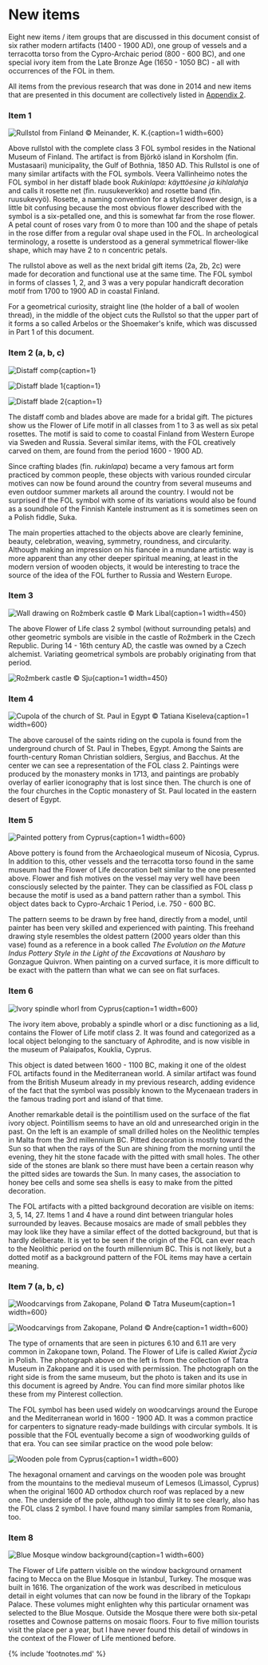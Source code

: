 # New items

Eight new items / item groups that are discussed in this document consist of six rather modern artifacts (1400 - 1900 AD), one group of vessels and a terracotta torso from the Cypro-Archaic period (800 - 600 BC), and one special ivory item from the Late Bronze Age (1650 - 1050 BC) - all with occurrences of the FOL in them.

All items from the previous research that was done in 2014 and new items that are presented in this document are collectively listed in [Appendix 2](appendix2.md).

<!-- nopb -->

### Item 1

![Rullstol from Finland © Meinander, K. K.](/media/rullstol.jpg){caption=1 width=600}

Above rullstol with the complete class 3 FOL symbol resides in the National Museum of Finland. The artifact is from Björkö island in Korsholm (fin. Mustasaari) municipality, the Gulf of Bothnia, 1850 AD. This Rullstol is one of many similar artifacts with the FOL symbols. Veera Vallinheimo notes the FOL symbol in her distaff blade book *Rukinlapa: käyttöesine ja kihlalahja*<!-- cite author="Veera Vallinheimo" title="Rukinlapa: käyttöesine ja kihlalahja" date="1967" location="" type="book" href="#" --> and calls it rosette net (fin. ruusukeverkko) and rosette band (fin. ruusukevyö). Rosette, a naming convention for a stylized flower design, is a little bit confusing because the most obvious flower described with the symbol is a six-petalled one, and this is somewhat far from the rose flower. A petal count of roses vary from 0 to more than 100<!-- cite author="marinrose.org" title="Dozens of wonderful single roses" date="" location="" type="website" href="http://www.marinrose.org/singleroses.html" --> and the shape of petals in the rose differ from a regular oval shape used in the FOL. In archeological terminology, a rosette is understood as a general symmetrical flower-like shape, which may have 2 to n concentric petals.

The rullstol above as well as the next bridal gift items (2a, 2b, 2c) were made for decoration and functional use at the same time. The FOL symbol in forms of classes 1, 2, and 3 was a very popular handicraft decoration motif from 1700 to 1900 AD in coastal Finland.

For a geometrical curiosity, straight line (the holder of a ball of woolen thread), in the middle of the object cuts the Rullstol so that the upper part of it forms a so called Arbelos or the Shoemaker's knife<!-- cite author="wikipedia.org" title="Arbelos" date="" location="" type="website" href="https://en.wikipedia.org/wiki/Arbelos" -->, which was discussed in Part 1 of this document.


<!-- endnopb -->
<!-- nopb -->

### Item 2 (a, b, c)

![Distaff comp](/media/distaff-comp.jpg){caption=1}

![Distaff blade 1](/media/distaff-blade-1.jpg){caption=1}

![Distaff blade 2](/media/distaff-blade-2.jpg){caption=1}

The distaff comb and blades above are made for a bridal gift. The pictures show us the Flower of Life motif in all classes from 1 to 3 as well as six petal rosettes. The motif is said to come to coastal Finland from Western Europe via Sweden and Russia. Several similar items, with the FOL creatively carved on them, are found from the period 1600 - 1900 AD.

Since crafting blades (fin. *rukinlapa*) became a very famous art form practiced by common people, these objects with various rounded circular motives can now be found around the country from several museums and even outdoor summer markets all around the country. I would not be surprised if the FOL symbol with some of its variations would also be found as a soundhole of the Finnish Kantele instrument as it is sometimes seen on a Polish fiddle, Suka<!-- cite author="wikipedia.org" title="Suka biłgorajska" date="" location="" type="website" href="https://pl.wikipedia.org/wiki/Suka_bi%C5%82gorajska" -->.

The main properties attached to the objects above are clearly feminine, beauty, celebration, weaving, symmetry, roundness, and circularity. Although making an impression on his fiancée in a mundane artistic way is more apparent than any other deeper spiritual meaning, at least in the modern version of wooden objects, it would be interesting to trace the source of the idea of the FOL further to Russia and Western Europe.

<!-- endnopb -->
<!-- nopb -->

### Item 3

![Wall drawing on Rožmberk castle © Mark Libal](/media/rozmberk-castle-wall.jpg){caption=1 width=450}

The above Flower of Life class 2 symbol (without surrounding petals) and other geometric symbols are visible in the castle of Rožmberk<!-- cite author="wikipedia.org" title="Rožmberk Castle" date="" location="" type="website" href="https://en.wikipedia.org/wiki/Ro%C5%BEmberk_Castle" --> in the Czech Republic. During 14 - 16th century AD, the castle was owned by a Czech alchemist. Variating geometrical symbols are probably originating from that period.

![Rožmberk castle © Sju](/media/rozmberk-castle.jpg){caption=1 width=450}

<!-- endnopb -->
<!-- nopb -->

### Item 4

![Cupola of the church of St. Paul in Egypt © Tatiana Kiseleva](/media/coptic-church-cupola.jpg){caption=1 width=600}

The above carousel of the saints riding on the cupola is found from the underground church of St. Paul<!-- cite author="wikipedia.org" title="Paul of Thebes" date="" location="" type="website" href="https://en.wikipedia.org/wiki/Paul_of_Thebes" --> in Thebes, Egypt. Among the Saints are fourth-century Roman Christian soldiers, Sergius, and Bacchus<!-- cite author="wikipedia.org" title="Sergius and Bacchus" date="" location="" type="website" href="https://en.wikipedia.org/wiki/Sergius_and_Bacchus" -->. At the center we can see a representation of the FOL class 2. Paintings were produced by the monastery monks in 1713, and paintings are probably overlay of earlier iconography that is lost since then. The church is one of the four churches in the Coptic monastery of St. Paul located in the eastern desert of Egypt<!-- cite author="wikipedia.org" title="Monastery of Saint Paul the Anchorite" date="" location="" type="website" href="https://en.wikipedia.org/wiki/Monastery_of_Saint_Paul_the_Anchorite" --><!-- cite author="touregypt.net" title="The Monastery of St. Paul In Egypt's Eastern Desert" date="" location="" type="website" href="http://www.touregypt.net/featurestories/stpaul.htm" --><!-- cite author="claremont.edu" title="Dayr Anba Bula - Claremont Coptic Encyclopedia" date="" location="" type="website" href="http://ccdl.libraries.claremont.edu/cdm/ref/collection/cce/id/2128" -->.

<!-- endnopb -->
<!-- nopb -->

### Item 5

![Painted pottery from Cyprus](/media/painted-pottery.jpg){caption=1 width=600}

Above pottery is found from the Archaeological museum of Nicosia<!-- cite author="gov.cy" title="Cyprus Museum, Lefkosia" date="" location="" type="website" href="http://www.mcw.gov.cy/mcw/DA/DA.nsf/0/67084F17382CF201C2257199001FE4AD?OpenDocument" -->, Cyprus. In addition to this, other vessels and the terracotta torso found in the same museum had the Flower of Life decoration belt similar to the one presented above. Flower and fish motives on the vessel may very well have been consciously selected by the painter. They can be classified as FOL class p because the motif is used as a band pattern rather than a symbol. This object dates back to Cypro-Archaic 1 Period, i.e. 750 - 600 BC.

The pattern seems to be drawn by free hand, directly from a model, until painter has been very skilled and experienced with painting. This freehand drawing style resembles the oldest pattern (2000 years older than this vase) found as a reference in a book called *The Evolution on the Mature Indus Pottery Style in the Light of the Excavations at Nausharo* by Gonzague Quivron<!-- cite author="Gonzague Quivron" title="The Evolution on the Mature Indus Pottery Style in the Light of the Excavations at Nausharo, Pakistan" date="2000" location="" type="article" href="https://www.academia.edu/12459285/The_Evolution_on_the_Indus_Pottery_Style" -->. When painting on a curved surface, it is more difficult to be exact with the pattern than what we can see on flat surfaces.

<!-- endnopb -->
<!-- nopb -->

### Item 6

![Ivory spindle whorl from Cyprus](/media/ivory-whorl.jpg){caption=1 width=600}

The ivory item above, probably a spindle whorl or a disc functioning as a lid, contains the Flower of Life motif class 2. It was found and categorized as a local object belonging to the sanctuary of Aphrodite, and is now visible in the museum of Palaipafos, Kouklia, Cyprus.

This object is dated between 1600 - 1100 BC, making it one of the oldest FOL artifacts found in the Mediterranean world. A similar artifact was found from the British Museum already in my previous research, adding evidence of the fact that the symbol was possibly known to the Mycenaean traders in the famous trading port and island of that time.

Another remarkable detail is the pointillism used on the surface of the flat ivory object. Pointillism seems to have an old and unresearched origin in the past. On the left is an example of small drilled holes on the Neolithic temples in Malta from the 3rd millennium BC. Pitted decoration is mostly toward the Sun so that when the rays of the Sun are shining from the morning until the evening, they hit the stone facade with the pitted with small holes. The other side of the stones are blank so there must have been a certain reason why the pitted sides are towards the Sun. In many cases, the association to honey bee cells and some sea shells is easy to make from the pitted decoration.

The FOL artifacts with a pitted background decoration are visible on items: 3, 5, 14, 27. Items 1 and 4 have a round dint between triangular holes surrounded by leaves. Because mosaics are made of small pebbles they may look like they have a similar effect of the dotted background, but that is hardly deliberate. It is yet to be seen if the origin of the FOL can ever reach to the Neolithic period on the fourth millennium BC. This is not likely, but a dotted motif as a background pattern of the FOL items may have a certain meaning.


<!-- endnopb -->
<!-- nopb -->

### Item 7 (a, b, c)

![Woodcarvings from Zakopane, Poland © Tatra Museum](/media/kwiat-zycia-zakopane-1.png){caption=1 width=600}

![Woodcarvings from Zakopane, Poland © Andre](/media/zakopane-kwiatu-zycia.jpg){caption=1 width=600}

The type of ornaments that are seen in pictures 6.10 and 6.11 are very common in Zakopane town, Poland. The Flower of Life is called *Kwiat Życia* in Polish. The photograph above on the left is from the collection of Tatra Museum in Zakopane and it is used with permission<!-- cite author="muzeumtatrzanskie.pl" title="Muzeum Tatrzanskie - Willa Oksza" date="" location="" type="website" href="http://www.muzeumtatrzanskie.pl/?strona%2Cdoc%2Cpol%2Cglowna%2C1376%2C0%2C842%2C1%2C1376%2Cant.html" -->. The photograph on the right side is from the same museum, but the photo is taken and its use in this document is agreed by Andre<!-- cite author="niemasciemy.wordpress.com" title="Wzory i ornamenty w domach góralskich a symbol kwiatu życia" date="" location="" type="website" href="https://niemasciemy.wordpress.com/2015/10/20/wzory-i-ornamenty-w-domach-goralskich-a-symbol-kwiatu-zycia/" -->. You can find more similar photos like these from my Pinterest collection<!-- cite author="Marko Manninen" title="Flower of Life Pinterest board" date="" location="" type="website" href="http://pinterest.com/markomanninen/flower-of-life-history/" -->.

The FOL symbol has been used widely on woodcarvings around the Europe and the Mediterranean world in 1600 - 1900 AD. It was a common practice for carpenters to signature ready-made buildings with circular symbols. It is possible that the FOL eventually become a sign of woodworking guilds of that era. You can see similar practice on the wood pole below:

![Wooden pole from Cyprus](/media/wooden-pole.png){caption=1 width=600}

The hexagonal ornament and carvings on the wooden pole was brought from the mountains to the medieval museum of Lemesos (Limassol, Cyprus) when the original 1600 AD orthodox church roof was replaced by a new one. The underside of the pole, although too dimly lit to see clearly, also has the FOL class 2 symbol. I have found many similar samples from Romania, too.

<!-- endnopb -->
<!-- nopb -->

### Item 8

![Blue Mosque window background](/media/mosque-window-background.jpg){caption=1 width=600}

The Flower of Life pattern visible on the window background ornament facing to Mecca on the Blue Mosque in Istanbul, Turkey. The mosque was built in 1616. The organization of the work was described in meticulous detail in eight volumes that can now be found in the library of the Topkapı Palace. These volumes might enlighten why this particular ornament was selected to the Blue Mosque. Outside the Mosque there were both six-petal rosettes and Cownose patterns on mosaic floors. Four to five million tourists visit the place per a year, but I have never found this detail of windows in the context of the Flower of Life mentioned before.

<!-- endnopb -->

{% include 'footnotes.md' %}
